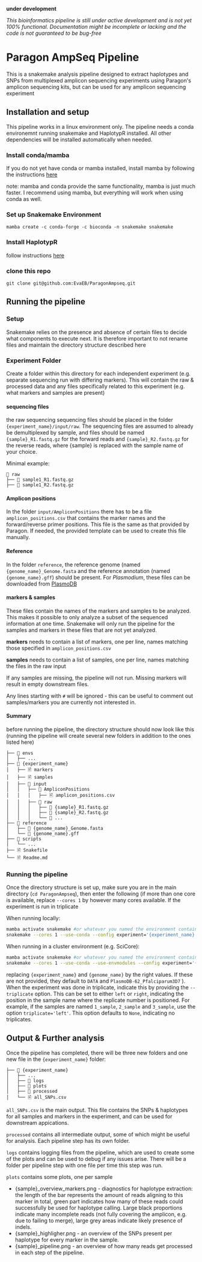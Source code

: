 **under development**

*This bioinformatics pipeline is still under active development and is not yet 100% functional. Documentation might be incomplete or lacking and the code is not guaranteed to be bug-free*

# Paragon AmpSeq Pipeline
This is a snakemake analysis pipeline designed to extract haplotypes and SNPs from multiplexed amplicon sequencing experiments using Paragon's amplicon sequencing kits, but can be used for any amplicon sequencing experiment

## Installation and setup
This pipeline works in a linux environment only. 
The pipeline needs a conda environemnt running snakemake and HaplotypR installed. All other dependencies will be installed automatically when needed.

### Install conda/mamba
If you do not yet have conda or mamba installed, install mamba by following the instructions [here](https://github.com/conda-forge/miniforge)

note: mamba and conda provide the same functionality, mamba is just much faster. I recommend using mamba, but everything will work when using conda as well.

### Set up Snakemake Environment
```
mamba create -c conda-forge -c bioconda -n snakemake snakemake
```

### Install HaplotypR	
follow instructions [here](https://github.com/lerch-a/HaplotypR)

### clone this repo
```
git clone git@github.com:EvaEB/ParagonAmpseq.git
```

## Running the pipeline
### Setup
Snakemake relies on the presence and absence of certain files to decide what components to execute next. It is therefore important to not rename files and maintain the directory structure described here

### Experiment Folder
Create a folder within this directory for each independent experiment (e.g. separate sequencing run with differing markers). This will contain the raw & processed data and any files specifically related to this experiment (e.g. what markers and samples are present)


#### sequencing files
the raw sequencing sequencing files should be placed in the folder `{experiment_name}/input/raw`. 
The sequencing files are assumed to already be demultiplexed by sample, and files should be named `{sample}_R1.fastq.gz` for the forward reads and `{sample}_R2.fastq.gz` for the reverse reads, where {sample} is replaced with the sample name of your choice.

Minimal example:
```
📁 raw
├── 🧬 sample1_R1.fastq.gz
├── 🧬 sample1_R2.fastq.gz
```

#### Amplicon positions
In the folder `input/AmpliconPositions` there has to be a file `amplicon_positions.csv` that contains the marker names and the forward/reverse primer positions. This file is the same as that provided by Paragon. If needed, the provided template can be used to create this file manually.

#### Reference 
In the folder `reference`, the reference genome (named `{genome_name}_Genome.fasta` and the reference annotation (named `{genome_name}.gff`) should be present. For *Plasmodium*, these files can be downloaded from [PlasmoDB](https://plasmodb.org/plasmo/app/downloads)

#### markers & samples
These files contain the names of the markers and samples to be analyzed. This makes it possible to only analyze a subset of the sequenced information at one time. Snakemake will only run the pipeline for the samples and markers in these files that are not yet analyzed.

**markers** needs to contain a list of markers, one per line, names matching those specified in `amplicon_positions.csv`

**samples** needs to contain a list of samples, one per line, names matching the files in the raw input

If any samples are missing, the pipeline will not run. Missing markers will result in empty downstream files.

Any lines starting with `#` will be ignored - this can be useful to comment out samples/markers you are currently not interested in.

#### Summary
before running the pipeline, the directory structure should now look like this
(running the pipeline will create several new folders in addition to the ones listed here)

```
├── 📁 envs
│   ├── ...
├── 📁 {experiment_name}
│   ├── 🖹 markers
│   ├── 🖹 samples
│   ├── 📁 input
│   │   ├── 📁 AmpliconPositions
│   │   │   ├── 🖹 amplicon_positions.csv
│   │   ├── 📁 raw
│   │   │   ├── 🧬 {sample}_R1.fastq.gz
│   │   │   ├── 🧬 {sample}_R2.fastq.gz
│   │   │   └── 🧬 ...
├── 📁 reference
│   ├── 🧬 {genome_name}_Genome.fasta
│   └── 🧬 {genome_name}.gff
├── 📁 scripts
│   └── ...
├── 🖹 Snakefile
└── 🖹 Readme.md
```

### Running the pipeline
Once the directory structure is set up, make sure you are in the main directory (`cd ParagonAmpseq`), then enter the following (if more than one core is available, replace `--cores 1` by however many cores available.
If the experiment is run in triplicate

When running locally:
```bash
mamba activate snakemake #or whatever you named the environment containing snakemake
snakemake --cores 1 --use-conda --config experiment='{experiment_name}' genome='{genome_name} triplicate='{left|right|None}'
``` 

When running in a cluster environment (e.g. SciCore):
```bash
mamba activate snakemake #or whatever you named the environment containing snakemake
snakemake --cores 1 --use-conda --use-envmodules --config experiment='{experiment_name}' genome='{genome_name}' triplicate='{left|right|None}'
```

replacing `{experiment_name}` and `{genome_name}` by the right values. If these are not provided, they default to `DATA` and `PlasmoDB-62_Pfalciparum3D7` ). 
When the experiment was done in triplicate, indicate this by providing the `--triplicate` option. This can be set to either `left` or `right`, indicating the position in the sample name where the replicate number is positioned. For example, if the samples are named `1_sample`, `2_sample` and `3_sample`, use the option `triplicate='left'`. This option defaults to `None`, indicating no triplicates.


## Output & Further analysis
Once the pipeline has completed, there will be three new folders and one new file in the `{experiment_name}` folder:
```
├── 📁 {experiment_name}
│   ├── ...
│   ├── 📁 logs
│   ├── 📁 plots
│   ├── 📁 processed
│   └── 🖹 all_SNPs.csv
```
`all_SNPs.csv` is the main output. This file contains the SNPs & haplotypes for all samples and markers in the experiment, and can be used for downstream appications. 

`processed` contains all intermediate output, some of which might be useful for analysis. Each pipeline step has its own folder. 

`logs` contains logging files from the pipeline, which are used to create some of the plots and can be used to debug if any issues arise. There will be a folder per pipeline step with one file per time this step was run.

`plots` contains some plots, one per sample
- {sample}_overview_markers.png - diagnostics for haplotype extraction: the length of the bar represents the amount of reads aligning to this marker in total, green part indicates how many of these reads could successfully be used for haplotype calling. Large black proportions indicate many incomplete reads (not fully covering the amplicon, e.g. due to failing to merge), large grey areas indicate likely presence of indels.
- {sample}_highligher.png - an overview of the SNPs present per haplotype for every marker in the sample. 
- {sample}_pipeline.png - an overview of how many reads get processed in each step of the pipeline.  



